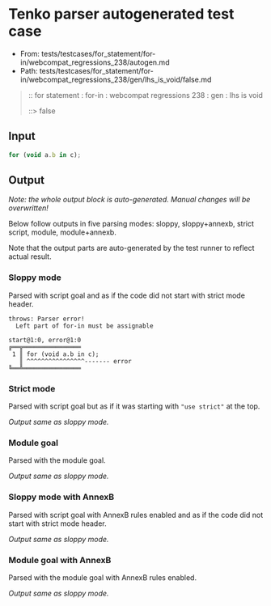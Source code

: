 # Tenko parser autogenerated test case

- From: tests/testcases/for_statement/for-in/webcompat_regressions_238/autogen.md
- Path: tests/testcases/for_statement/for-in/webcompat_regressions_238/gen/lhs_is_void/false.md

> :: for statement : for-in : webcompat regressions 238 : gen : lhs is void
>
> ::> false

## Input


`````js
for (void a.b in c);
`````

## Output

_Note: the whole output block is auto-generated. Manual changes will be overwritten!_

Below follow outputs in five parsing modes: sloppy, sloppy+annexb, strict script, module, module+annexb.

Note that the output parts are auto-generated by the test runner to reflect actual result.

### Sloppy mode

Parsed with script goal and as if the code did not start with strict mode header.

`````
throws: Parser error!
  Left part of for-in must be assignable

start@1:0, error@1:0
╔══╦════════════════
 1 ║ for (void a.b in c);
   ║ ^^^^^^^^^^^^^^^^------- error
╚══╩════════════════

`````

### Strict mode

Parsed with script goal but as if it was starting with `"use strict"` at the top.

_Output same as sloppy mode._

### Module goal

Parsed with the module goal.

_Output same as sloppy mode._

### Sloppy mode with AnnexB

Parsed with script goal with AnnexB rules enabled and as if the code did not start with strict mode header.

_Output same as sloppy mode._

### Module goal with AnnexB

Parsed with the module goal with AnnexB rules enabled.

_Output same as sloppy mode._
